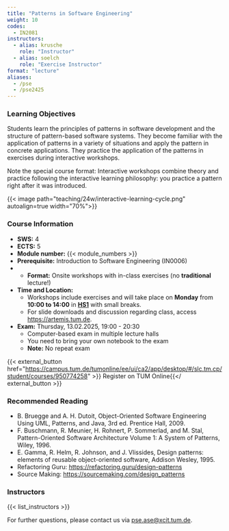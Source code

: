 ```yaml
---
title: "Patterns in Software Engineering"
weight: 10
codes:
  - IN2081
instructors:
  - alias: krusche
    role: "Instructor"
  - alias: soelch
    role: "Exercise Instructor"
format: "lecture"
aliases:
  - /pse
  - /pse2425
---
```


### Learning Objectives

Students learn the principles of patterns in software development and the structure of pattern-based software systems. They become familiar with the application of patterns in a variety of situations and apply the pattern in concrete applications. They practice the application of the patterns in exercises during interactive workshops.

Note the special course format: Interactive workshops combine theory and practice following the interactive learning philosophy: you practice a pattern right after it was introduced.

{{< image path="teaching/24w/interactive-learning-cycle.png" autoalign=true width="70%">}}

### Course Information

- **SWS:** 4
- **ECTS:** 5
- **Module number:** {{< module_numbers >}}
- **Prerequisite:** Introduction to Software Engineering (IN0006)
- - **Format:** Onsite workshops with in-class exercises (no **traditional** lecture!)
- **Time and Location:**
  - Workshops include exercises and will take place on **Monday** from **10:00 to 14:00** in [**HS1**](https://nav.tum.de/room/5602.EG.001) with small breaks.
  - For slide downloads and discussion regarding class, access https://artemis.tum.de.
- **Exam:** Thursday, 13.02.2025, 19:00 - 20:30
  - Computer-based exam in multiple lecture halls
  - You need to bring your own notebook to the exam
  - **Note:** No repeat exam

{{< external_button href="https://campus.tum.de/tumonline/ee/ui/ca2/app/desktop/#/slc.tm.cp/student/courses/950774258" >}} Register on TUM Online{{</ external_button >}}

<!-- ### Search for Tutors

Are you passionate about education and eager to make a difference in the academic journey of students? Join our team as a tutor for 'Patterns in Software Engineering' and play a key role in shaping the learning experience.

#### Your Role as a Tutor:

- **Support** students in understanding concepts and exercises
- **Assist** instructors in direct communication with students (synchronous and asynchronous)
- **Provide** lecture support
- **Develop** educational materials and resources

#### Opportunities Available:

- **Practical Course:** Participation in a [practical course](https://ase.cit.tum.de/teaching/24w/interactive-learning-practical)

#### Steps to Becoming a Tutor:

- **Attend the Info Meeting:** Join us for a session that will cover key information and options available for tutors on July 1, 2:30 PM in [ITüpferl FMI](https://nav.tum.de/room/5607.EG.023) or [(Online)](https://tum-conf.zoom-x.de/j/64595060076?pwd=BHYDxlB9Iy7WpLeSARszk2mDuvwtwQ.1)
- **Submit Your Application:** Fill out our **[Application Form](https://collab.dvb.bayern/x/GAVgM)** by July 8, 2024, 12:00 PM (note: application will open on July, 1, 2024).
- **Practical Applicants only:** Prioritize the Praktikum in the [matching system](https://matching.in.tum.de/) by July 16, 2024.

# {{< external_button href="https://collab.dvb.bayern/x/GAVgM" >}}Apply here{{</ external_button >}}

---

Your application as a tutor for Patterns in Software Engineering can **only** be considered if you submit the application.

{{< containers/box >}}

We are dedicated to promoting diversity and inclusivity in our courses. Our selection process is designed to ensure fairness and identify the most qualified candidates based on programming expertise, problem-solving skills, ability to communicate complex concepts, and passion for teaching.

We believe in the value of a diverse applicant pool and aim to support talented individuals from all demographics, fostering an inclusive environment where every student can thrive. While we actively encourage women to apply and highlight female role models, we wish to emphasize that gender is only considered when candidates have identical qualifications, ensuring that all selections are merit-based.

{{</ containers/box >}} -->

### Recommended Reading

- B. Bruegge and A. H. Dutoit, Object-Oriented Software Engineering Using UML, Patterns, and Java, 3rd ed. Prentice Hall, 2009.
- F. Buschmann, R. Meunier, H. Rohnert, P. Sommerlad, and M. Stal, Pattern-Oriented Software Architecture Volume 1: A System of Patterns, Wiley, 1996.
- E. Gamma, R. Helm, R. Johnson, and J. Vlissides, Design patterns: elements of reusable object-oriented software, Addison Wesley, 1995.
- Refactoring Guru: https://refactoring.guru/design-patterns
- Source Making: https://sourcemaking.com/design_patterns

### Instructors

{{< list_instructors >}}

For further questions, please contact us via pse.ase@xcit.tum.de.
